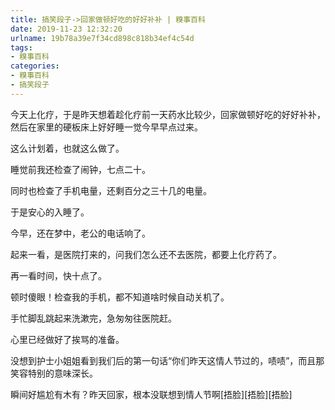 ```yaml
---
title: 搞笑段子->回家做顿好吃的好好补补 | 糗事百科
date: 2019-11-23 12:32:20
urlname: 19b78a39e7f34cd898c818b34ef4c54d
tags: 
- 糗事百科
categories:
- 糗事百科
- 搞笑段子
---
```

今天上化疗，于是昨天想着趁化疗前一天药水比较少，回家做顿好吃的好好补补，然后在家里的硬板床上好好睡一觉今早早点过来。

这么计划着，也就这么做了。

睡觉前我还检查了闹钟，七点二十。

同时也检查了手机电量，还剩百分之三十几的电量。

于是安心的入睡了。

今早，还在梦中，老公的电话响了。

起来一看，是医院打来的，问我们怎么还不去医院，都要上化疗药了。

再一看时间，快十点了。

顿时傻眼！检查我的手机，都不知道啥时候自动关机了。

手忙脚乱跳起来洗漱完，急匆匆往医院赶。

心里已经做好了挨骂的准备。

没想到护士小姐姐看到我们后的第一句话“你们昨天这情人节过的，啧啧”，而且那笑容特别的意味深长。

瞬间好尴尬有木有？昨天回家，根本没联想到情人节啊[捂脸][捂脸][捂脸]


